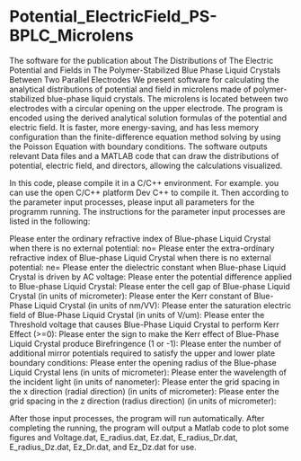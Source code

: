 # Potential_ElectricField_PS-BPLC_Microlens
The software for the publication about The Distributions of The Electric Potential and Fields in The Polymer-Stabilized Blue Phase Liquid Crystals Between Two Parallel Electrodes
We present software for calculating the analytical distributions of potential and field in microlens made of polymer-stabilized blue-phase liquid crystals. The microlens is located between two electrodes with a circular opening on the upper electrode. The program is encoded using the derived analytical solution formulas of the potential and electric field. It is faster, more energy-saving, and has less memory configuration than the finite-difference equation method solving by using the Poisson Equation with boundary conditions. The software outputs relevant Data files and a MATLAB code that can draw the distributions of potential, electric field, and directors, allowing the calculations visualized.

In this code, please compile it in a C/C++ environment. For example. you can use the open C/C++ platform Dev C++ to compile it. Then according to the parameter input processes, please input all parameters for the programm running. The instructions for the parameter input processes are listed in the following:

Please enter the ordinary refractive index of Blue-phase Liquid Crystal when there is no external potential: no= 
Please enter the extra-ordinary refractive index of Blue-phase Liquid Crystal when there is no external potential: ne= 
Please enter the dielectric constant when Blue-phase Liquid Crystal is driven by AC voltage: 
Please enter the potential difference applied to Blue-phase Liquid Crystal: 
Please enter the cell gap of Blue-phase Liquid Crystal (in units of micrometer): 
Please enter the Kerr constant of Blue-Phase Liquid Crystal (in units of nm/VV): 
Please enter the saturation electric field of Blue-Phase Liquid Crystal (in units of V/um): 
Please enter the Threshold voltage that causes Blue-Phase Liquid Crystal to perform Kerr Effect (>=0): 
Please enter the sign to make the Kerr effect of Blue-Phase Liquid Crystal produce Birefringence (1 or -1): 
Please enter the number of additional mirror potentials required to satisfy the upper and lower plate boundary conditions: 
Please enter the opening radius of the Blue-phase Liquid Crystal lens (in units of micrometer): 
Please enter the wavelength of the incident light (in units of nanometer): 
Please enter the grid spacing in the x direction (radial direction) (in units of micrometer): 
Please enter the grid spacing in the z direction (radius direction) (in units of micrometer): 

After those input processes, the program will run automatically. After completing the running, the program will output a Matlab code to plot some figures and Voltage.dat, E_radius.dat, Ez.dat, E_radius_Dr.dat, E_radius_Dz.dat, Ez_Dr.dat, and Ez_Dz.dat for use. 
